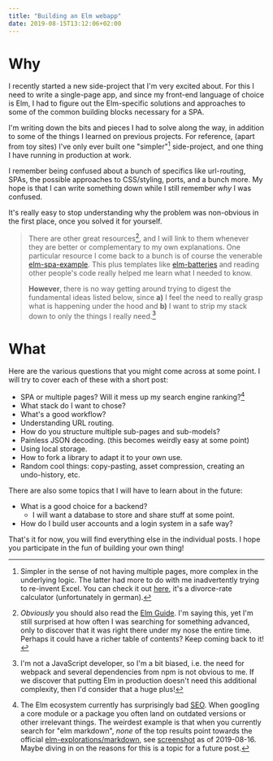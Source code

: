 ```yaml
---
title: "Building an Elm webapp"
date: 2019-08-15T13:12:06+02:00
---
```


# Why

I recently started a new side-project that I'm very excited about. For this I need to write a single-page app, and since my front-end language of choice is Elm, I had to figure out the Elm-specific solutions and approaches to some of the common building blocks necessary for a SPA.

I'm writing down the bits and pieces I had to solve along the way, in addition to some of the things I learned on previous projects. For reference, (apart from toy sites) I've only ever built one "simpler"[^1] side-project, and one thing I have running in production at work.

I remember being confused about a bunch of specifics like url-routing, SPAs, the possible approaches to CSS/styling, ports, and a bunch more. My hope is that I can write something down while I still remember _why_ I was confused.

It's really easy to stop understanding why the problem was non-obvious in the first place, once you solved it for yourself.

> There are other great resources[^2], and I will link to them whenever they are better or complementary to my own explanations. One particular resource I come back to a bunch is of course the venerable [elm-spa-example](https://github.com/rtfeldman/elm-spa-example). This plus templates like [elm-batteries](https://github.com/cedricss/elm-batteries) and reading other people's code really helped me learn what I needed to know.
>
> **However**, there is no way getting around trying to digest the fundamental ideas listed below, since **a)** I feel the need to really grasp what is happening under the hood and **b)** I want to strip my stack down to only the things I really need.[^3]

# What

Here are the various questions that you might come across at some point. I will try to cover each of these with a short post:

- SPA or multiple pages? Will it mess up my search engine ranking?[^4]
- What stack do I want to chose?
- What's a good workflow?
- Understanding URL routing.
- How do you structure multiple sub-pages and sub-models?
- Painless JSON decoding. (this becomes weirdly easy at some point)
- Using local storage.
- How to fork a library to adapt it to your own use.
- Random cool things: copy-pasting, asset compression, creating an undo-history, etc.

There are also some topics that I will have to learn about in the future:

- What is a good choice for a backend?
    - I will want a database to store and share stuff at some point.
- How do I build user accounts and a login system in a safe way?

That's it for now, you will find everything else in the individual posts. I hope you participate in the fun of building your own thing!


[^1]: Simpler in the sense of not having multiple pages, more complex in the underlying logic. The latter had more to do with me inadvertently trying to re-invent Excel. You can check it out [here](https://2mol.gitlab.io/urechner/), it's a divorce-rate calculator (unfortunately in german).

[^2]: *Obviously* you should also read the [Elm Guide](https://guide.elm-lang.org/). I'm saying this, yet I'm still surprised at how often I was searching for something advanced, only to discover that it was right there under my nose the entire time. Perhaps it could have a richer table of contents? Keep coming back to it!

[^3]: I'm not a JavaScript developer, so I'm a bit biased, i.e. the need for webpack and several dependencies from npm is not obvious to me. If we discover that putting Elm in production doesn't need this additional complexity, then I'd consider that a huge plus!

[^4]: The Elm ecosystem currently has surprisingly bad [SEO](https://en.wikipedia.org/wiki/Search_engine_optimization). When googling a core module or a package you often land on outdated versions or other irrelevant things. The weirdest example is that when you currently search for "elm markdown", _none_ of the top results point towards the official [elm-explorations/markdown](https://github.com/elm-explorations/markdown), see [screenshot](/elm-markdown-google.png) as of 2019-08-16. Maybe diving in on the reasons for this is a topic for a future post.
